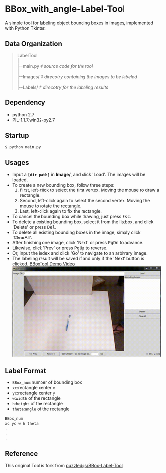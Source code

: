 BBox\_with\_angle-Label-Tool
===============

A simple tool for labeling object bounding boxes in images, implemented with Python Tkinter.

Data Organization
-----------------
>LabelTool  
>|  
>|--main.py   *# source code for the tool*  
>|  
>|--Images/   *# direcotry containing the images to be labeled*  
>|  
>|--Labels/   *# direcotry for the labeling results*  

Dependency
----------
- python 2.7 
- PIL-1.1.7.win32-py2.7

Startup
-------
```
$ python main.py
```

Usages
------
* Input a **`[dir path]`** in **Image/**, and click 'Load'. The images will be loaded.
* To create a new bounding box, follow three steps:
	1. First, left-click to select the first vertex. Moving the mouse to draw a rectangle.
	2. Second, left-click again to select the second vertex. Moving the mouse to rotate the rectangle.
	3. Last, left-click again to fix the rectangle.
* To cancel the bounding box while drawing, just press <kbd>Esc</kbd>.
* To delete a existing bounding box, select it from the listbox, and click 'Delete' or press <kbd>Del</kbd>.
* To delete all existing bounding boxes in the image, simply click 'ClearAll'.
* After finishing one image, click 'Next' or press <kbd>PgDn</kbd> to advance. 
* Likewise, click 'Prev' or press <kbd>PgUp</kbd> to reverse. 
* Or, input the index and click 'Go' to navigate to an arbitrary image.
* The labeling result will be saved if and only if the 'Next' button is clicked.
[BBoxTool Demo Video](https://youtu.be/dZGoISfAJmI)
![BBoxToolGIF](BBox_with_angle-Label-Tool.gif)

Label Format
------------
- `BBox_num`:number of bounding box
- `xc`:rectangle center `x`
- `yc`:rectangle center `y`
- `w`:`width` of the rectangle
- `h`:`height` of the rectangle
- `theta`:`angle` of the rectangle

```
BBox_num
xc yc w h theta
.
.
.
```

Reference
---------
This original Tool is fork from [puzzledqs/BBox-Label-Tool](https://github.com/puzzledqs/BBox-Label-Tool)
